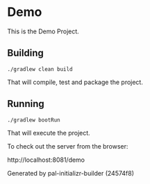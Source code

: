 # Demo

This is the Demo Project.

## Building
`./gradlew clean build`

That will compile, test and package the project.

## Running
`./gradlew bootRun`

That will execute the project.

To check out the server from the browser:

http://localhost:8081/demo


Generated by pal-initializr-builder (24574f8)
